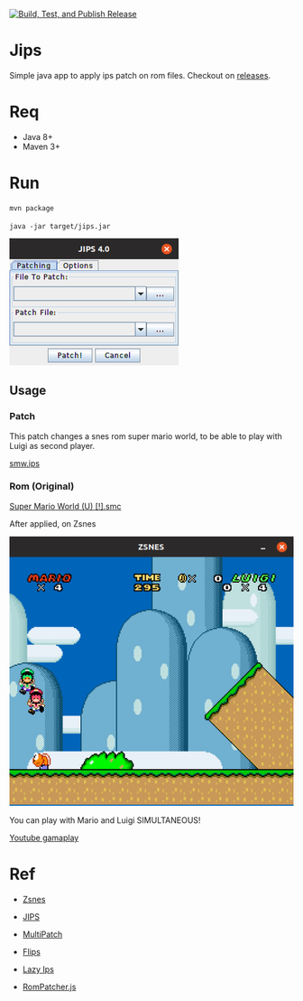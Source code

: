[![Build, Test, and Publish Release](https://github.com/humbertodias/java-patch-ips/actions/workflows/release.yml/badge.svg)](https://github.com/humbertodias/java-patch-ips/actions/workflows/release.yml)

# Jips

Simple java app to apply ips patch on rom files.
Checkout on [releases](https://github.com/humbertodias/java-patch-ips/releases).

# Req

* Java 8+
* Maven 3+

# Run

    mvn package
    
    java -jar target/jips.jar
    
![](doc/jips.png)    

<div style="page-break-after: always;"></div>

## Usage

### Patch

This patch changes a snes rom super mario world, to be able to play with Luigi as second player.

[smw.ips](doc/smw.ips)

### Rom (Original)

[Super Mario World (U) [!].smc](https://romsmania.cc/roms/super-nintendo/super-mario-world-254711)
    
After applied, on Zsnes

![](doc/smw-2players.png)    

You can play with Mario and Luigi SIMULTANEOUS!

[Youtube gamaplay](https://www.youtube.com/watch?v=RNHEcK1_Zl0)

    
# Ref

* [Zsnes](http://zsnes.com)

* [JIPS](https://zerosoft.zophar.net/jips.php)

* [MultiPatch](http://projects.sappharad.com/tools/multipatch.html)

* [Flips](https://github.com/Alcaro/Flips)

* [Lazy Ips](https://github.com/btimofeev/lazy_ips)

* [RomPatcher.js](https://www.marcrobledo.com/RomPatcher.js)
